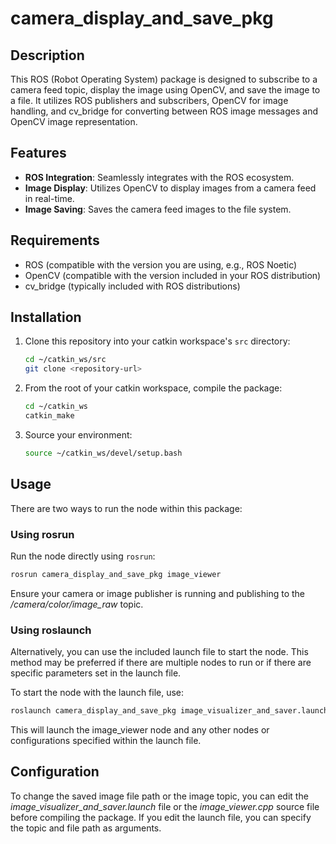 # camera_display_and_save_pkg

## Description
This ROS (Robot Operating System) package is designed to subscribe to a camera feed topic, display the image using OpenCV, and save the image to a file. It utilizes ROS publishers and subscribers, OpenCV for image handling, and cv_bridge for converting between ROS image messages and OpenCV image representation.

## Features
- **ROS Integration**: Seamlessly integrates with the ROS ecosystem.
- **Image Display**: Utilizes OpenCV to display images from a camera feed in real-time.
- **Image Saving**: Saves the camera feed images to the file system.

## Requirements
- ROS (compatible with the version you are using, e.g., ROS Noetic)
- OpenCV (compatible with the version included in your ROS distribution)
- cv_bridge (typically included with ROS distributions)

## Installation
1. Clone this repository into your catkin workspace's `src` directory:
   ```bash
   cd ~/catkin_ws/src
   git clone <repository-url>

2. From the root of your catkin workspace, compile the package:
   ```bash
   cd ~/catkin_ws
   catkin_make
3. Source your environment:
    ```bash
    source ~/catkin_ws/devel/setup.bash

## Usage
There are two ways to run the node within this package:

### Using rosrun
Run the node directly using `rosrun`:
```bash
rosrun camera_display_and_save_pkg image_viewer
```
Ensure your camera or image publisher is running and publishing to the */camera/color/image_raw* topic.
### Using roslaunch
Alternatively, you can use the included launch file to start the node. This method may be preferred if there are multiple nodes to run or if there are specific parameters set in the launch file.

To start the node with the launch file, use:
```bash
roslaunch camera_display_and_save_pkg image_visualizer_and_saver.launch
```
This will launch the image_viewer node and any other nodes or configurations specified within the launch file.

## Configuration
To change the saved image file path or the image topic, you can edit the *image_visualizer_and_saver.launch* file or the *image_viewer.cpp* source file before compiling the package. If you edit the launch file, you can specify the topic and file path as arguments.
